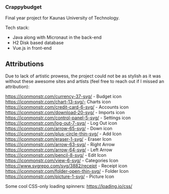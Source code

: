 ### Crappybudget

Final year project for Kaunas University of Technology.

Tech stack: 

- Java along with Micronaut in the back-end
- H2 Disk based database
- Vue.js in front-end

## Attributions

Due to lack of artistic prowess, the project could not be as stylish as it was without these awesome sites and artists (feel free to reach out if I missed an attribution):

https://iconmonstr.com/currency-37-svg/ - Budget icon
https://iconmonstr.com/chart-13-svg/- Charts icon
https://iconmonstr.com/credit-card-6-svg/ - Accounts icon
https://iconmonstr.com/download-20-svg/ - Imports icon
https://iconmonstr.com/control-panel-5-svg/ - Settings icon
https://iconmonstr.com/log-out-7-svg/ - Log Out icon
https://iconmonstr.com/arrow-65-svg/ - Down icon
https://iconmonstr.com/plus-circle-thin-svg/ - Add Icon
https://iconmonstr.com/eraser-1-svg/ - Eraser Icon
https://iconmonstr.com/arrow-63-svg/ - Right Arrow
https://iconmonstr.com/arrow-64-svg/ - Left Arrow
https://iconmonstr.com/pencil-8-svg/ - Edit Icon
https://iconmonstr.com/view-6-svg/ - Categories Icon
https://www.svgrepo.com/svg/3882/receipt - Receipt icon
https://iconmonstr.com/folder-open-thin-svg/ - Folder Icon
https://iconmonstr.com/picture-1-svg/ - Picture Icon

Some cool CSS-only loading spinners:
https://loading.io/css/